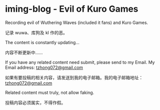 # iming-blog - Evil of Kuro Games
Recording evil of Wuthering Waves (included it fans) and Kuro Games.

记录 wuwa、库狗及 kl 作的恶。

The content is constantly updating...

内容不断更新中……

If you have any related content need submit, please send to my Email. My Email address: tzhong072@gmail.com

如果有要投稿的相关内容，请发送到我的电子邮箱。我的电子邮箱地址：tzhong072@gmail.com

Related content must truly, not allow faking.

投稿内容必须属实，不得作假。
